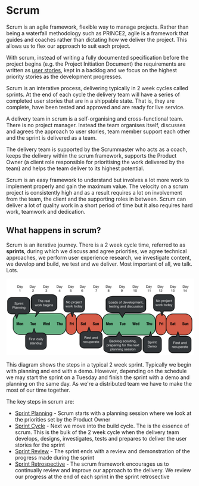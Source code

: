 # Scrum

Scrum is an agile framework, flexible way to manage projects. Rather than being a waterfall methodology such as PRINCE2, agile is a framework that guides and coaches rather than dictating how we deliver the project. This allows us to flex our approach to suit each project.

With scrum, instead of writing a fully documented specification before the project begins \(e.g. the Project Initiation Document\) the requirements are written as [user stories](https://github.com/convivio/the-convivio-cookbook/tree/fe6bd3bde6ed1049b323d750b43bbb620c87c384/delivery_recipe/delivery_recipe/user_stories.md), kept in a backlog and we focus on the highest priority stories as the development progresses.

Scrum is an interative process, delivering typically in 2 week cycles called sprints. At the end of each cycle the delivery team will have a series of completed user stories that are in a shippable state. That is, they are complete, have been tested and approved and are ready for live service.

A delivery team in scrum is a self-organising and cross-functional team. There is no project manager. Instead the team organises itself, discusses and agrees the approach to user stories, team member support each other and the sprint is delivered as a team.

The delivery team is supported by the Scrummaster who acts as a coach, keeps the delivery within the scrum framework, supports the Product Owner \(a client role responsible for prioritising the work delivered by the team\) and helps the team deliver to its highest potential.

Scrum is an easy framework to understand but involves a lot more work to implement properly and gain the maximum value. The velocity on a scrum project is consistently high and as a result requires a lot on involvement from the team, the client and the supporting roles in between. Scrum can deliver a lot of quality work in a short period of time but it also requires hard work, teamwork and dedication.

## What happens in scrum?

Scrum is an iterative journey. There is a 2 week cycle time, referred to as **sprints**, during which we discuss and agree priorities, we agree technical approaches, we perform user experience research, we investigate content, we develop and build, we test and we deliver. Most important of all, we talk. Lots.

![The key steps in a two week sprint cycle](../../../.gitbook/assets/sprint-cycle-2.png)

This diagram shows the steps in a typical 2 week sprint. Typically we begin with planning and end with a demo. However, depending on the schedule we may start the sprint on a Tuesday and finish the sprint with a demo and planning on the same day. As we're a distributed team we have to make the most of our time together.

The key steps in scrum are:

* [Sprint Planning](https://github.com/convivio/the-convivio-cookbook/tree/fe6bd3bde6ed1049b323d750b43bbb620c87c384/delivery_recipe/delivery_recipe/sprint_planning.md) - Scrum starts with a planning session where we look at the priorities set by the Product Owner
* [Sprint Cycle](https://github.com/convivio/the-convivio-cookbook/tree/fe6bd3bde6ed1049b323d750b43bbb620c87c384/delivery_recipe/delivery_recipe/sprint_cycle.md) - Next we move into the build cycle. The is the essence of scrum. This is the bulk of the 2 week cycle when the delivery team develops, designs, investigates, tests and prepares to deliver the user stories for the sprint
* [Sprint Review](../../build/sprint-review.md) - The sprint ends with a review and demonstration of the progress made during the sprint
* [Sprint Retrospective](https://github.com/convivio/the-convivio-cookbook/tree/fe6bd3bde6ed1049b323d750b43bbb620c87c384/delivery_recipe/delivery_recipe/sprint_retrospective.md) - The scrum framework encourages us to continually review and improve our approach to the delivery. We review our progress at the end of each sprint in the sprint retrosective

